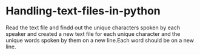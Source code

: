 # Handling-text-files-in-python
Read the text file and findd out the unique characters spoken by each speaker and created a new text file for each unique character and
the unique words spoken by them on a new line.Each word should be on a new line.
